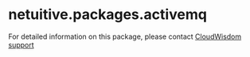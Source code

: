 # netuitive.packages.activemq

For detailed information on this package, please contact [CloudWisdom support](https://support.cloudwisdom.virtana.com/)
